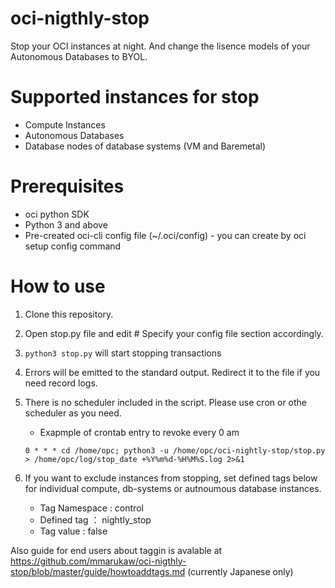 # oci-nigthly-stop
Stop your OCI instances at night.  And change the lisence models of your Autonomous Databases to BYOL.

# Supported instances for stop
- Compute Instances
- Autonomous Databases
- Database nodes of database systems (VM and Baremetal)

# Prerequisites
- oci python SDK
- Python 3 and above
- Pre-created oci-cli config file (~/.oci/config)  - you can create by oci setup config command

# How to use
1. Clone this repository.

2. Open stop.py file and edit # Specify your config file section accordingly.

3. `python3 stop.py` will start stopping transactions

4. Errors will be emitted to the standard output.  Redirect it to the file if you need record logs.

5. There is no scheduler included in the script. Please use cron or othe scheduler as you need. 
    - Exapmple of crontab entry to revoke every 0 am 
    ```
    0 * * * cd /home/opc; python3 -u /home/opc/oci-nightly-stop/stop.py > /home/opc/log/stop_date +%Y%m%d-%H%M%S.log 2>&1
    ```

6. If you want to exclude instances from stopping, set defined tags below for individual compute, db-systems or autnoumous database instances.
    - Tag Namespace : control
    - Defined tag ： nightly_stop
    - Tag value : false

Also guide for end users about taggin is avalable at https://github.com/mmarukaw/oci-nigthly-stop/blob/master/guide/howtoaddtags.md
(currently Japanese only)
